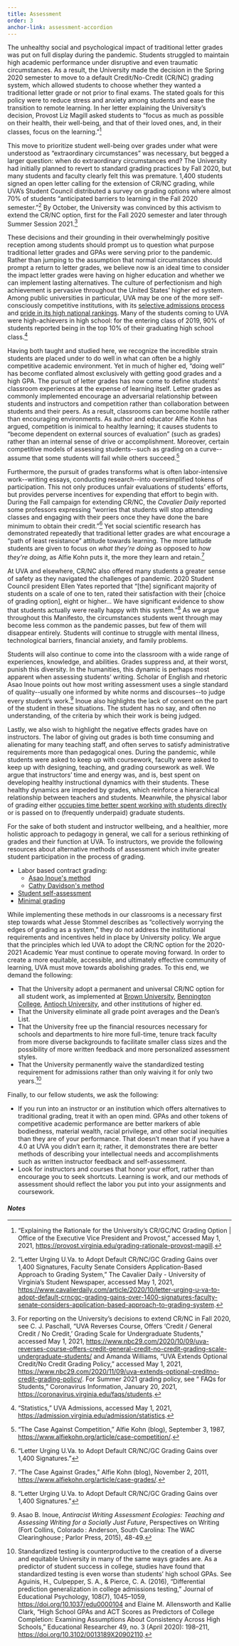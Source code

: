 ```yaml
---
title: Assessment
order: 3
anchor-link: assessment-accordion
---
```


The unhealthy social and psychological impact of traditional letter grades was put on full display during the pandemic. Students struggled to maintain high academic performance under disruptive and even traumatic circumstances. As a result, the University made the decision in the Spring 2020 semester to move to a default Credit/No-Credit (CR/NC) grading system, which allowed students to choose whether they wanted a traditional letter grade or not prior to final exams. The stated goals for this policy were to reduce stress and anxiety among students and ease the transition to remote learning. In her letter explaining the University’s decision, Provost Liz Magill asked students to “focus as much as possible on their health, their well-being, and that of their loved ones, and, in their classes, focus on the learning.”[^18]

This move to prioritize student well-being over grades under what were understood as “extraordinary circumstances” was necessary, but begged a larger question: when do extraordinary circumstances end? The University had initially planned to revert to standard grading practices by Fall 2020, but many students and faculty clearly felt this was premature. 1,400 students signed an open letter calling for the extension of CR/NC grading, while UVA’s Student Council distributed a survey on grading options where almost 70% of students “anticipated barriers to learning in the Fall 2020 semester.”[^19] By October, the University was convinced by this activism to extend the CR/NC option, first for the Fall 2020 semester and later through Summer Session 2021.[^20]

These decisions and their grounding in their overwhelmingly positive reception among students should prompt us to question what purpose traditional letter grades and GPAs were serving prior to the pandemic. Rather than jumping to the assumption that normal circumstances should prompt a return to letter grades, we believe now is an ideal time to consider the impact letter grades were having on higher education and whether we can implement lasting alternatives. 
The culture of perfectionism and high achievement is pervasive throughout the United States’ higher ed system. Among public universities in particular, UVA may be one of the more self-consciously competitive institutions, with its <a href="https://admission.virginia.edu/admission/statistics">selective admissions process</a> and <a href="https://www.virginia.edu/facts">pride in its high national rankings</a>. Many of the students coming to UVA were high-achievers in high school: for the entering class of 2019, 90% of students reported being in the top 10% of their graduating high school class.[^21]

Having both taught and studied here, we recognize the incredible strain students are placed under to do well in what can often be a highly competitive academic environment. Yet in much of higher ed, “doing well” has become conflated almost exclusively with getting good grades and a high GPA. The pursuit of letter grades has now come to define students’ classroom experiences at the expense of learning itself. Letter grades as commonly implemented encourage an adversarial relationship between students and instructors and competition rather than collaboration between students and their peers. As a result, classrooms can become hostile rather than encouraging environments. As author and educator Alfie Kohn has argued, competition is inimical to healthy learning; it causes students to “become dependent on external sources of evaluation” (such as grades) rather than an internal sense of drive or accomplishment. Moreover, certain competitive models of assessing students--such as grading on a curve--assume that some students will fail while others succeed.[^22]

Furthermore, the pursuit of grades transforms what is often labor-intensive work--writing essays, conducting research--into oversimplified tokens of participation. This not only produces unfair evaluations of students’ efforts, but provides perverse incentives for expending that effort to begin with. During the Fall campaign for extending CR/NC, the <i>Cavalier Daily</i> reported some professors expressing “worries that students will stop attending classes and engaging with their peers once they have done the bare minimum to obtain their credit.”[^23] Yet social scientific research has demonstrated repeatedly that traditional letter grades are what encourage a “path of least resistance” attitude towards learning. The more latitude students are given to focus on <i>what they’re doing</i> as opposed to <i>how they’re doing</i>, as Alfie Kohn puts it, the more they learn and retain.[^24]

At UVA and elsewhere, CR/NC also offered many students a greater sense of safety as they navigated the challenges of pandemic. 2020 Student Council president Ellen Yates reported that “[the] significant majority of students on a scale of one to ten, rated their satisfaction with their [choice of grading option], eight or higher… We have significant evidence to show that students actually were really happy with this system.”[^25] As we argue throughout this Manifesto, the circumstances students went through may become less common as the pandemic passes, but few of them will disappear entirely. Students will continue to struggle with mental illness, technological barriers, financial anxiety, and family problems. 

Students will also continue to come into the classroom with a wide range of experiences, knowledge, and abilities. Grades suppress and, at their worst, punish this diversity. In the humanities, this dynamic is perhaps most apparent when assessing students’ writing. Scholar of English and rhetoric Asao Inoue points out how most writing assessment uses a single standard of quality--usually one informed by white norms and discourses--to judge every student’s work.[^26] Inoue also highlights the lack of consent on the part of the student in these situations. The student has no say, and often no understanding, of the criteria by which their work is being judged.

Lastly, we also wish to highlight the negative effects grades have on instructors. The labor of giving out grades is both time consuming and alienating for many teaching staff, and often serves to satisfy administrative requirements more than pedagogical ones. During the pandemic, while students were asked to keep up with coursework, faculty were asked to keep up with designing, teaching, and grading coursework as well. We argue that instructors’ time and energy was, and is, best spent on developing healthy instructional dynamics with their students. These healthy dynamics are impeded by grades, which reinforce a hierarchical relationship between teachers and students. Meanwhile, the physical labor of grad<i>ing</i> either <a href="https://www.insidehighered.com/blogs/just-visiting/i-have-seen-glories-grading-contract">occupies time better spent working with students directly</a> or is passed on to (frequently underpaid) graduate students.

<div id="assessment">
For the sake of both student and instructor wellbeing, and a healthier, more holistic approach to pedagogy in general, we call for a serious rethinking of grades and their function at UVA. To instructors, we provide the following resources about alternative methods of assessment which invite greater student participation in the process of grading.  
</div>

- Labor based contract grading:
  - <a href="http://tinyurl.com/uoantiracisthandout">Asao Inoue's method</a>
  - <a href="https://www.hastac.org/blogs/cathy-davidson/2015/08/16/getting-started-6-contract-grading-and-peer-review">Cathy Davidson's method</a>
- <a href="https://files.eric.ed.gov/fulltext/EJ815370.pdf">Student self-assessment</a>
- <a href="https://citeseerx.ist.psu.edu/viewdoc/download?doi=10.1.1.567.4718&rep=rep1&type=pdf">Minimal grading</a>


While implementing these methods in our classrooms is a necessary first step towards what Jesse Stommel describes as “collectively worrying the edges of grading as a system,” they do not address the institutional requirements and incentives held in place by University policy. We argue that the principles which led UVA to adopt the CR/NC option for the 2020-2021 Academic Year must continue to operate moving forward. In order to create a more equitable, accessible, and ultimately effective community of learning, UVA must move towards abolishing grades. To this end, we demand the following:  

- That the University adopt a permanent and universal CR/NC option for all student work, as implemented at <a href="https://www.brown.edu/about/administration/registrar/course-enrollment/grades">Brown University</a>, <a href="https://soundcloud.com/benningtoncollege/what-an-a-cant-tell-you">Bennington College</a>, <a href="https://www.antioch.edu/resources/general-information/consumer-information/">Antioch University</a>, and other institutions of higher ed.
- That the University eliminate all grade point averages and the Dean’s List.
- That the University free up the financial resources necessary for schools and departments to hire more full-time, tenure track faculty from more diverse backgrounds to facilitate smaller class sizes and the possibility of more written feedback and more personalized assessment styles.
- That the University permanently waive the standardized testing requirement for admissions rather than only waiving it for only two years.[^27]

Finally, to our fellow students, we ask the following:
<ul>
    <li>If you run into an instructor or an institution which offers alternatives to traditional grading, treat it with an open mind. GPAs and other tokens of competitive academic performance are better markers of able bodiedness, material wealth, racial privilege, and other social inequities than they are of your performance. That doesn’t mean that if you have a 4.0 at UVA you didn’t earn it; rather, it demonstrates there are better methods of describing your intellectual needs and accomplishments such as  written instructor feedback and self-assessment.</li>
    <li>Look for instructors and courses that honor your effort, rather than encourage you to seek shortcuts. Learning is work, and our methods of assessment should reflect the labor you put into your assignments and coursework.</li>
</ul>

<h4><i>Notes</i></h4>

[^18]: “Explaining the Rationale for the University’s CR/GC/NC Grading Option \| Office of the Executive Vice President and Provost,” accessed May 1, 2021, <a href="https://provost.virginia.edu/grading-rationale-provost-magill">https://provost.virginia.edu/grading-rationale-provost-magill</a>.
[^19]: “Letter Urging U.Va. to Adopt Default CR/NC/GC Grading Gains over 1,400 Signatures, Faculty Senate Considers Application-Based Approach to Grading System,” The Cavalier Daily - University of Virginia’s Student Newspaper, accessed May 1, 2021, <a href="https://www.cavalierdaily.com/article/2020/10/letter-urging-u-va-to-adopt-default-crncgc-grading-gains-over-1400-signatures-faculty-senate-considers-application-based-approach-to-grading-system">https://www.cavalierdaily.com/article/2020/10/letter-urging-u-va-to-adopt-default-crncgc-grading-gains-over-1400-signatures-faculty-senate-considers-application-based-approach-to-grading-system</a>.
[^20]: For reporting on the University’s decisions to extend CR/NC in Fall 2020, see C. J. Paschall, “UVA Reverses Course, Offers ‘Credit / General Credit / No Credit,’ Grading Scale for Undergraduate Students," accessed May 1, 2021, <a href="https://www.nbc29.com/2020/10/09/uva-reverses-course-offers-credit-general-credit-no-credit-grading-scale-undergraduate-students/">https://www.nbc29.com/2020/10/09/uva-reverses-course-offers-credit-general-credit-no-credit-grading-scale-undergraduate-students/</a>  and Amanda Williams, “UVA Extends Optional Credit/No Credit Grading Policy,” accessed May 1, 2021, <a href="https://www.nbc29.com/2020/11/09/uva-extends-optional-creditno-credit-grading-policy/">https://www.nbc29.com/2020/11/09/uva-extends-optional-creditno-credit-grading-policy/</a>. For Summer 2021 grading policy, see “ FAQs for Students,” Coronavirus Information, January 20, 2021, <a href="https://coronavirus.virginia.edu/faqs/students">https://coronavirus.virginia.edu/faqs/students</a>.
[^21]: “Statistics,” UVA Admissions, accessed May 1, 2021, <a href="https://admission.virginia.edu/admission/statistics">https://admission.virginia.edu/admission/statistics</a>.
[^22]: “The Case Against Competition,” Alfie Kohn (blog), September 3, 1987, <a href="https://www.alfiekohn.org/article/case-competition/">https://www.alfiekohn.org/article/case-competition/</a>.
[^23]: “Letter Urging U.Va. to Adopt Default CR/NC/GC Grading Gains over 1,400 Signatures.”
[^24]:  “The Case Against Grades,” Alfie Kohn (blog), November 2, 2011, <a href="https://www.alfiekohn.org/article/case-grades/">https://www.alfiekohn.org/article/case-grades/</a>.
[^25]: “Letter Urging U.Va. to Adopt Default CR/NC/GC Grading Gains over 1,400 Signatures."
[^26]: Asao B. Inoue, <i>Antiracist Writing Assessment Ecologies: Teaching and Assessing Writing for a Socially Just Future</i>, Perspectives on Writing (Fort Collins, Colorado : Anderson, South Carolina: The WAC Clearinghouse ; Parlor Press, 2015), 48-49.
[^27]: Standardized testing is counterproductive to the creation of a diverse and equitable University in many of the same ways grades are. As a predictor of student success in college, studies have found that standardized testing is even worse than students’ high school GPAs. See Aguinis, H., Culpepper, S. A., & Pierce, C. A. (2016), “Differential prediction generalization in college admissions testing,”  Journal of Educational Psychology, 108(7), 1045–1059, https://doi.org/10.1037/edu0000104 and Elaine M. Allensworth and Kallie Clark, “High School GPAs and ACT Scores as Predictors of College Completion: Examining Assumptions About Consistency Across High Schools,” Educational Researcher 49, no. 3 (April 2020): 198–211, https://doi.org/10.3102/0013189X20902110.